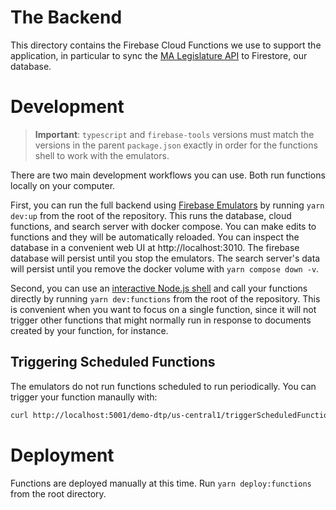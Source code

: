 # The Backend

This directory contains the Firebase Cloud Functions we use to support the application, in particular to sync the [MA Legislature API](https://malegislature.gov/api/swagger/index.html?url=/api/swagger/v1/swagger.json#/) to Firestore, our database.

# Development

> **Important**: `typescript` and `firebase-tools` versions must match the versions in the parent `package.json` exactly in order for the functions shell to work with the emulators.

There are two main development workflows you can use. Both run functions locally on your computer.

First, you can run the full backend using [Firebase Emulators](https://firebase.google.com/docs/emulator-suite) by running `yarn dev:up` from the root of the repository. This runs the database, cloud functions, and search server with docker compose. You can make edits to functions and they will be automatically reloaded. You can inspect the database in a convenient web UI at http://localhost:3010. The firebase database will persist until you stop the emulators. The search server's data will persist until you remove the docker volume with `yarn compose down -v`.

Second, you can use an [interactive Node.js shell](https://firebase.google.com/docs/functions/local-shell) and call your functions directly by running `yarn dev:functions` from the root of the repository. This is convenient when you want to focus on a single function, since it will not trigger other functions that might normally run in response to documents created by your function, for instance.

## Triggering Scheduled Functions

The emulators do not run functions scheduled to run periodically. You can trigger your function manaully with:

```bash
curl http://localhost:5001/demo-dtp/us-central1/triggerScheduledFunction?name=FUNCTION_NAME
```

# Deployment

Functions are deployed manually at this time. Run `yarn deploy:functions` from the root directory.
